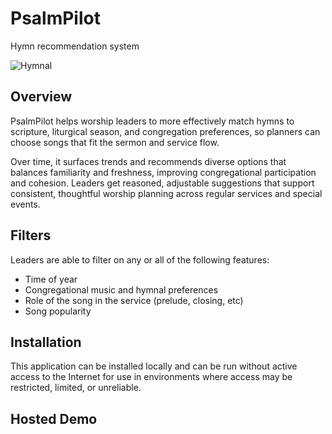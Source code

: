 PsalmPilot
==========

Hymn recommendation system

![Hymnal](https://upload.wikimedia.org/wikipedia/commons/thumb/9/92/Photographs_of_%C3%89glise_Saint-Thomas-d%27Aquin%2C_Qu%C3%A9bec%2C_Canada_02.jpg/330px-Photographs_of_%C3%89glise_Saint-Thomas-d%27Aquin%2C_Qu%C3%A9bec%2C_Canada_02.jpg)

Overview
--------

PsalmPilot helps worship leaders to more effectively  match hymns to scripture, liturgical season, and congregation preferences, so planners can choose songs that fit the sermon and service flow.

Over time, it surfaces trends and recommends diverse options that balances familiarity and freshness, improving congregational participation and cohesion. Leaders get reasoned, adjustable suggestions that support consistent, thoughtful worship planning across regular services and special events.

Filters
-------

Leaders are able to filter on any or all of the following features:

- Time of year
- Congregational music and hymnal preferences
- Role of the song in the service (prelude, closing, etc)
- Song popularity

Installation
------------

This application can be installed locally and can be run without active access to the Internet for use in environments where access may be restricted, limited, or unreliable.

Hosted Demo
-----------
